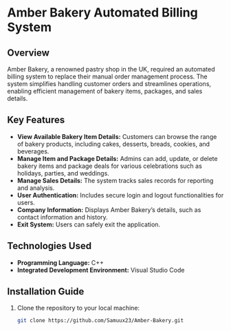 # Amber Bakery Automated Billing System

## Overview

Amber Bakery, a renowned pastry shop in the UK, required an automated billing system to replace their manual order management process. The system simplifies handling customer orders and streamlines operations, enabling efficient management of bakery items, packages, and sales details.

## Key Features

- **View Available Bakery Item Details:** Customers can browse the range of bakery products, including cakes, desserts, breads, cookies, and beverages.
- **Manage Item and Package Details:** Admins can add, update, or delete bakery items and package deals for various celebrations such as holidays, parties, and weddings.
- **Manage Sales Details:** The system tracks sales records for reporting and analysis.
- **User Authentication:** Includes secure login and logout functionalities for users.
- **Company Information:** Displays Amber Bakery’s details, such as contact information and history.
- **Exit System:** Users can safely exit the application.

## Technologies Used

- **Programming Language:** C++
- **Integrated Development Environment:** Visual Studio Code

## Installation Guide

1. Clone the repository to your local machine:
   ```bash
   git clone https://github.com/Samuux23/Amber-Bakery.git
   ```
